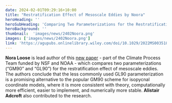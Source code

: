 ```yaml
---
date: 2024-02-01T09:29:16+10:00
title: "Restratification Effect of Mesoscale Eddies by Noora"
heroHeading: ''
heroSubHeading: 'Comparing Two Parameterizations for the Restratification Effect of Mesoscale Eddies in an Isopycnal Ocean Model'
heroBackground: ''
thumbnail:  'images/news/2402Noora.png'
images: ['images/news/2402Noora.png']
link: 'https://agupubs.onlinelibrary.wiley.com/doi/10.1029/2022MS003518'
---
```


**Nora Loose** is lead author of this [new paper](https://agupubs.onlinelibrary.wiley.com/doi/10.1029/2022MS003518) - part of the Climate Process Team funded by NSF and NOAA - which compares two parameterizations (“GM90” and “GL90”) for the restratification effect of mesoscale eddies. The authors conclude that the less commonly used GL90 parameterization is a promising alternative to the popular GM90 scheme for isopycnal coordinate models, where it is more consistent with theory, computationally more efficient, easier to implement, and numerically more stable. **Alistair Adcroft** also contributed to the research.
